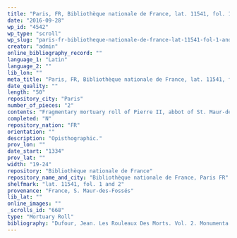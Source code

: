 ```yaml
---
title: "Paris, FR, Bibliothèque nationale de France, lat. 11541, fol. 1 and 2"
date: "2016-09-28"
wp_id: "4542"
wp_type: "scroll"
wp_slug: "paris-fr-bibliotheque-nationale-de-france-lat-11541-fol-1-and-2"
creator: "admin"
online_bibliography_record: ""
language_1: "Latin"
language_2: ""
lib_lon: ""
meta_title: "Paris, FR, Bibliothèque nationale de France, lat. 11541, fol. 1 and 2"
date_quality: ""
length: "50"
repository_city: "Paris"
number_of_pieces: "2"
contents: "Fragmentary mortuary roll of Pierre II, abbot of St. Maur-des-Fossés."
completed: "N"
repository_nation: "FR"
orientation: ""
description: "Opisthographic."
prov_lon: ""
date_start: "1334"
prov_lat: ""
width: "19-24"
repository: "Bibliothèque nationale de France"
repository_name_and_city: "Bibliothèque nationale de France, Paris FR"
shelfmark: "lat. 11541, fol. 1 and 2"
provenance: "France, S. Maur-des-Fossés"
lib_lat: ""
online_images: ""
_scrolls_id: "668"
type: "Mortuary Roll"
bibliography: "Dufour, Jean. Les Rouleaux Des Morts. Vol. 2. Monumenta Palaeographica Medii Aevi. Series Gallica. Turnhout: Brepols, 2009, no. 248."
---
```



